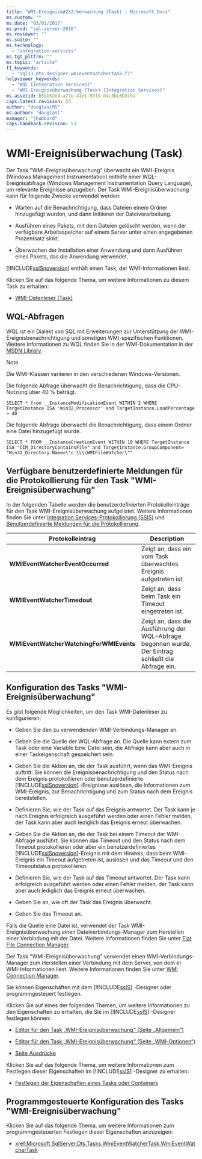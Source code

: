 ```yaml
---
title: "WMI-Ereignis&#252;berwachung (Task) | Microsoft Docs"
ms.custom: ""
ms.date: "03/01/2017"
ms.prod: "sql-server-2016"
ms.reviewer: ""
ms.suite: ""
ms.technology: 
  - "integration-services"
ms.tgt_pltfrm: ""
ms.topic: "article"
f1_keywords: 
  - "sql13.dts.designer.wmieventwatchertask.f1"
helpviewer_keywords: 
  - "WQL [Integration Services]"
  - "WMI-Ereignisüberwachung (Task) [Integration Services]"
ms.assetid: b5bb52e9-a77e-41e1-93f9-d4c3bc6b2c9a
caps.latest.revision: 53
author: "douglaslMS"
ms.author: "douglasl"
manager: "jhubbard"
caps.handback.revision: 53
---
```

# WMI-Ereignis&#252;berwachung (Task)
  Der Task "WMI-Ereignisüberwachung" überwacht ein WMI-Ereignis (Windows Management Instrumentation) mithilfe einer WQL-Ereignisabfrage (Windows Management Instrumentation Query Language), um relevante Ereignisse anzugeben. Der Task WMI-Ereignisüberwachung kann für folgende Zwecke verwendet werden:  
  
-   Warten auf die Benachrichtigung, dass Dateien einem Ordner hinzugefügt wurden, und dann Initiieren der Dateiverarbeitung.  
  
-   Ausführen eines Pakets, mit dem Dateien gelöscht werden, wenn der verfügbare Arbeitsspeicher auf einem Server unter einen angegebenen Prozentsatz sinkt.  
  
-   Überwachen der Installation einer Anwendung und dann Ausführen eines Pakets, das die Anwendung verwendet.  
  
 [!INCLUDE[ssISnoversion](../../includes/ssisnoversion-md.md)] enthält einen Task, der WMI-Informationen liest.  
  
 Klicken Sie auf das folgende Thema, um weitere Informationen zu diesem Task zu erhalten:  
  
-   [WMI-Datenleser (Task)](../../integration-services/control-flow/wmi-data-reader-task.md)  
  
## WQL-Abfragen  
 WQL ist ein Dialekt von SQL mit Erweiterungen zur Unterstützung der WMI-Ereignisbenachrichtigung und sonstigen WMI-spezifischen Funktionen. Weitere Informationen zu WQL finden Sie in der WMI-Dokumentation in der [MSDN Library](http://go.microsoft.com/fwlink/?linkid=62553).  
  
> [!NOTE]  
>  Die WMI-Klassen variieren in den verschiedenen Windows-Versionen.  
  
 Die folgende Abfrage überwacht die Benachrichtigung, dass die CPU-Nutzung über 40 % beträgt.  
  
```  
SELECT * from __InstanceModificationEvent WITHIN 2 WHERE TargetInstance ISA 'Win32_Processor' and TargetInstance.LoadPercentage > 40  
```  
  
 Die folgende Abfrage überwacht die Benachrichtigung, dass einem Ordner eine Datei hinzugefügt wurde.  
  
```  
SELECT * FROM __InstanceCreationEvent WITHIN 10 WHERE TargetInstance ISA "CIM_DirectoryContainsFile" and TargetInstance.GroupComponent= "Win32_Directory.Name=\"c:\\\\WMIFileWatcher\""   
```  
  
## Verfügbare benutzerdefinierte Meldungen für die Protokollierung für den Task "WMI-Ereignisüberwachung"  
 In der folgenden Tabelle werden die benutzerdefinierten Protokolleinträge für den Task WMI-Ereignisüberwachung aufgelistet. Weitere Informationen finden Sie unter [Integration Services-Protokollierung &#40;SSIS&#41;](../../integration-services/performance/integration-services-ssis-logging.md) und [Benutzerdefinierte Meldungen für die Protokollierung](../../integration-services/performance/custom-messages-for-logging.md).  
  
|Protokolleintrag|Description|  
|---------------|-----------------|  
|**WMIEventWatcherEventOccurred**|Zeigt an, dass ein vom Task überwachtes Ereignis aufgetreten ist.|  
|**WMIEventWatcherTimedout**|Zeigt an, dass beim Task ein Timeout eingetreten ist.|  
|**WMIEventWatcherWatchingForWMIEvents**|Zeigt an, dass die Ausführung der WQL-Abfrage begonnen wurde. Der Eintrag schließt die Abfrage ein.|  
  
## Konfiguration des Tasks "WMI-Ereignisüberwachung"  
 Es gibt folgende Möglichkeiten, um den Task WMI-Datenleser zu konfigurieren:  
  
-   Geben Sie den zu verwendenden WMI-Verbindungs-Manager an.  
  
-   Geben Sie die Quelle der WQL-Abfrage an. Die Quelle kann extern zum Task oder eine Variable bzw. Datei sein, die Abfrage kann aber auch in einer Taskeigenschaft gespeichert sein.  
  
-   Geben Sie die Aktion an, die der Task ausführt, wenn das WMI-Ereignis auftritt. Sie können die Ereignisbenachrichtigung und den Status nach dem Ereignis protokollieren oder benutzerdefinierte [!INCLUDE[ssISnoversion](../../includes/ssisnoversion-md.md)] -Ereignisse auslösen, die Informationen zum WMI-Ereignis, zur Benachrichtigung und zum Status nach dem Ereignis bereitstellen.  
  
-   Definieren Sie, wie der Task auf das Ereignis antwortet. Der Task kann je nach Ereignis erfolgreich ausgeführt werden oder einen Fehler melden, der Task kann aber auch lediglich das Ereignis erneut überwachen.  
  
-   Geben Sie die Aktion an, die der Task bei einem Timeout der WMI-Abfrage ausführt. Sie können das Timeout und den Status nach dem Timeout protokollieren oder aber ein benutzerdefiniertes [!INCLUDE[ssISnoversion](../../includes/ssisnoversion-md.md)]-Ereignis mit dem Hinweis, dass beim WMI-Ereignis ein Timeout aufgetreten ist, auslösen und das Timeout und den Timeoutstatus protokollieren.  
  
-   Definieren Sie, wie der Task auf das Timeout antwortet. Der Task kann erfolgreich ausgeführt werden oder einen Fehler melden, der Task kann aber auch lediglich das Ereignis erneut überwachen.  
  
-   Geben Sie an, wie oft der Task das Ereignis überwacht.  
  
-   Geben Sie das Timeout an.  
  
 Falls die Quelle eine Datei ist, verwendet der Task WMI-Ereignisüberwachung einen Dateiverbindungs-Manager zum Herstellen einer Verbindung mit der Datei. Weitere Informationen finden Sie unter [Flat File Connection Manager](../../integration-services/connection-manager/flat-file-connection-manager.md).  
  
 Der Task "WMI-Ereignisüberwachung" verwendet einen WMI-Verbindungs-Manager zum Herstellen einer Verbindung mit dem Server, von dem er WMI-Informationen liest. Weitere Informationen finden Sie unter [WMI Connection Manager](../../integration-services/connection-manager/wmi-connection-manager.md).  
  
 Sie können Eigenschaften mit dem [!INCLUDE[ssIS](../../includes/ssis-md.md)] -Designer oder programmgesteuert festlegen.  
  
 Klicken Sie auf eines der folgenden Themen, um weitere Informationen zu den Eigenschaften zu erhalten, die Sie im [!INCLUDE[ssIS](../../includes/ssis-md.md)] -Designer festlegen können:  
  
-   [Editor für den Task „WMI-Ereignisüberwachung“ &#40;Seite „Allgemein“&#41;](../../integration-services/control-flow/wmi-event-watcher-task-editor-general-page.md)  
  
-   [Editor für den Task „WMI-Ereignisüberwachung“ &#40;Seite „WMI-Optionen“&#41;](../../integration-services/control-flow/wmi-event-watcher-task-editor-wmi-options-page.md)  
  
-   [Seite Ausdrücke](../../integration-services/expressions/expressions-page.md)  
  
 Klicken Sie auf das folgende Thema, um weitere Informationen zum Festlegen dieser Eigenschaften im [!INCLUDE[ssIS](../../includes/ssis-md.md)] -Designer zu erhalten:  
  
-   [Festlegen der Eigenschaften eines Tasks oder Containers](../Topic/Set%20the%20Properties%20of%20a%20Task%20or%20Container.md)  
  
## Programmgesteuerte Konfiguration des Tasks "WMI-Ereignisüberwachung"  
 Klicken Sie auf das folgende Thema, um weitere Informationen zum programmgesteuerten Festlegen dieser Eigenschaften anzuzeigen:  
  
-   <xref:Microsoft.SqlServer.Dts.Tasks.WmiEventWatcherTask.WmiEventWatcherTask>  
  
  